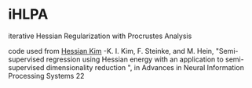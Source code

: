 # iHLPA
iterative Hessian Regularization with Procrustes Analysis

code used from [Hessian Kim](https://www.ml.uni-saarland.de/code/HessianSSR/HessianSSR.htm)
-K. I. Kim, F. Steinke, and M. Hein, "Semi-supervised regression using Hessian energy with an application to semi-supervised dimensionality reduction ", in Advances in Neural Information Processing Systems 22
